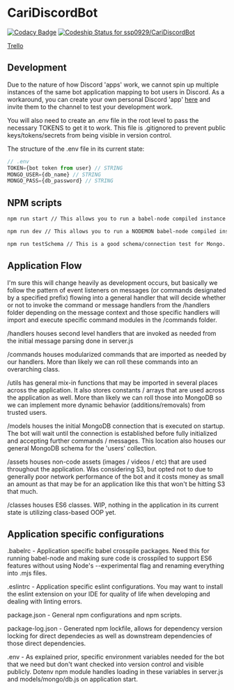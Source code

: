 # CariDiscordBot

[![Codacy Badge](https://api.codacy.com/project/badge/Grade/5132e6c174904671858f6f622c2c9f48)](https://app.codacy.com/app/ssp0929/CariDiscordBot?utm_source=github.com&utm_medium=referral&utm_content=ssp0929/CariDiscordBot&utm_campaign=Badge_Grade_Dashboard)
[![Codeship Status for ssp0929/CariDiscordBot](https://app.codeship.com/projects/3d38c6d0-3254-0137-4b7f-0efae62d2715/status?branch=master)](https://app.codeship.com/projects/332168)

[Trello](https://trello.com/b/LWKgAyiK)

## Development
Due to the nature of how Discord 'apps' work, we cannot spin up multiple instances of the same bot application mapping to bot users in Discord. As a workaround, you can create your own personal Discord 'app' [here](https://discordapp.com/developers/applications) and invite them to the channel to test your development work.

You will also need to create an .env file in the root level to pass the necessary TOKENS to get it to work. This file is .gitignored to prevent public keys/tokens/secrets from being visible in version control.

The structure of the .env file in its current state:
```javascript
// .env
TOKEN={bot token from user} // STRING
MONGO_USER={db_name} // STRING
MONGO_PASS={db_password} // STRING
```

## NPM scripts

```bash
npm run start // This allows you to run a babel-node compiled instance of the bot given you have the correct credentials in the .env file.
```

```bash
npm run dev // This allows you to run a NODEMON babel-node compiled instance of the bot given you have the correct credentials in the .env file. (hot-reload)
```

```bash
npm run testSchema // This is a good schema/connection test for Mongo. Will soon be deprecated.
```

## Application Flow
I'm sure this will change heavily as development occurs, but basically we follow the pattern of event listeners on messages (or commands designated by a specified prefix) flowing into a general handler that will decide whether or not to invoke the command or message handlers from the /handlers folder depending on the message context and those specific handlers will import and execute specific command modules in the /commands folder.

/handlers houses second level handlers that are invoked as needed from the initial message parsing done in server.js

/commands houses modularized commands that are imported as needed by our handlers. More than likely we can roll these commands into an overarching class.

/utils has general mix-in functions that may be imported in several places across the application. It also stores constants / arrays that are used across the application as well. More than likely we can roll those into MongoDB so we can implement more dynamic behavior (additions/removals) from trusted users.

/models houses the initial MongoDB connection that is executed on startup. The bot will wait until the connection is established before fully initialized and accepting further commands / messages. This location also houses our general MongoDB schema for the 'users' collection.

/assets houses non-code assets (images / videos / etc) that are used throughout the application. Was considering S3, but opted not to due to generally poor network performance of the bot and it costs money as small an amount as that may be for an application like this that won't be hitting S3 that much.

/classes houses ES6 classes. WIP, nothing in the application in its current state is utilizing class-based OOP yet.

## Application specific configurations

.babelrc - Application specific babel crosspile packages. Need this for running babel-node and making sure code is crosspiled to support ES6 features without using Node's --experimental flag and renaming everything into .mjs files.

.eslintrc - Application specific eslint configurations. You may want to install the eslint extension on your IDE for quality of life when developing and dealing with linting errors.

package.json - General npm configurations and npm scripts.

package-log.json - Generated npm lockfile, allows for dependency version locking for direct dependecies as well as downstream dependencies of those direct dependencies.

.env - As explained prior, specific environment variables needed for the bot that we need but don't want checked into version control and visible publicly. Dotenv npm module handles loading in these variables in server.js and models/mongo/db.js on application start.
